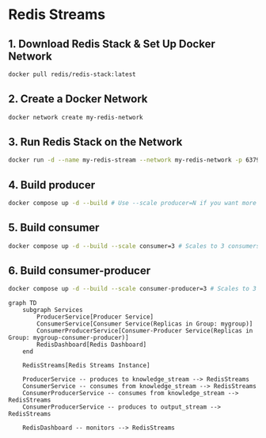 # Redis Streams

## 1. Download Redis Stack & Set Up Docker Network

```bash
docker pull redis/redis-stack:latest
```

## 2. Create a Docker Network

```bash
docker network create my-redis-network
```

## 3. Run Redis Stack on the Network

```bash
docker run -d --name my-redis-stream --network my-redis-network -p 6379:6379 -p 8001:8001 redis/redis-stack:latest
```

## 4. Build producer

```bash
docker compose up -d --build # Use --scale producer=N if you want more instances than specified in replicas
```

## 5. Build consumer

```bash
docker compose up -d --build --scale consumer=3 # Scales to 3 consumers, overriding replicas if different
```

## 6. Build consumer-producer

```bash
docker compose up -d --build --scale consumer-producer=3 # Scales to 3 consumer-producers, overriding replicas if different
```

```mermaid
graph TD
    subgraph Services
        ProducerService[Producer Service]
        ConsumerService[Consumer Service(Replicas in Group: mygroup)]
        ConsumerProducerService[Consumer-Producer Service(Replicas in Group: mygroup-consumer-producer)]
        RedisDashboard[Redis Dashboard]
    end

    RedisStreams[Redis Streams Instance]

    ProducerService -- produces to knowledge_stream --> RedisStreams
    ConsumerService -- consumes from knowledge_stream --> RedisStreams
    ConsumerProducerService -- consumes from knowledge_stream --> RedisStreams
    ConsumerProducerService -- produces to output_stream --> RedisStreams

    RedisDashboard -- monitors --> RedisStreams
```
